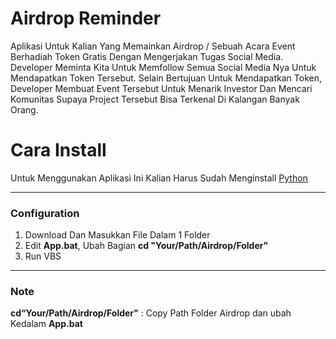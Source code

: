 # Airdrop Reminder
Aplikasi Untuk Kalian Yang Memainkan Airdrop / Sebuah Acara Event Berhadiah Token Gratis Dengan Mengerjakan Tugas Social Media. Developer Meminta Kita Untuk Memfollow Semua Social Media Nya Untuk Mendapatkan Token Tersebut. Selain Bertujuan Untuk Mendapatkan Token,   Developer Membuat Event Tersebut Untuk Menarik Investor Dan Mencari Komunitas Supaya Project Tersebut Bisa Terkenal Di Kalangan Banyak Orang.

# Cara Install
Untuk Menggunakan Aplikasi Ini Kalian Harus Sudah Menginstall [Python](Https://Www.Python.Org/ "Python")

------------

### Configuration
1. Download Dan Masukkan File Dalam 1 Folder
2. Edit **App.bat**, Ubah Bagian **cd "Your/Path/Airdrop/Folder"**
3. Run VBS
------------

### Note

**cd“Your/Path/Airdrop/Folder"** : Copy Path Folder Airdrop dan ubah Kedalam **App.bat**
